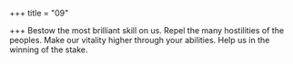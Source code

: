 +++
title = "09"

+++
Bestow the most brilliant skill on us. Repel the many hostilities of the  peoples.
Make our vitality higher through your abilities. Help us in the winning  of the stake.